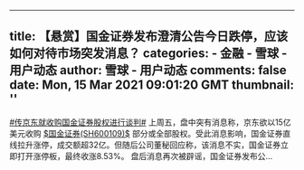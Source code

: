 
---
title: 【悬赏】国金证券发布澄清公告今日跌停，应该如何对待市场突发消息？
categories: 
    - 金融
    - 雪球 - 用户动态
author: 雪球 - 用户动态
comments: false
date: Mon, 15 Mar 2021 09:01:20 GMT
thumbnail: ''
---

<div>   
<a href="http://xueqiu.com/k?q=%23%E4%BC%A0%E4%BA%AC%E4%B8%9C%E5%B0%B1%E6%94%B6%E8%B4%AD%E5%9B%BD%E9%87%91%E8%AF%81%E5%88%B8%E8%82%A1%E6%9D%83%E8%BF%9B%E8%A1%8C%E8%B0%88%E5%88%A4%23" target="_blank">#传京东就收购国金证券股权进行谈判#</a> 上周五，盘中突有消息称，京东欲以15亿美元收购 <a href="http://xueqiu.com/S/SH600109" target="_blank">$国金证券(SH600109)$</a> 部分或全部股权。受此消息影响，国金证券直线拉升涨停，成交额超32亿。但随后公司董秘回应称，该消息不实，国金证券立即打开涨停板，最终收涨8.53%。 盘后消息再次被辟谣，国金证券发布公...  
</div>
            